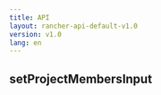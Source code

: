 ```yaml
---
title: API
layout: rancher-api-default-v1.0
version: v1.0
lang: en
---
```


## setProjectMembersInput





